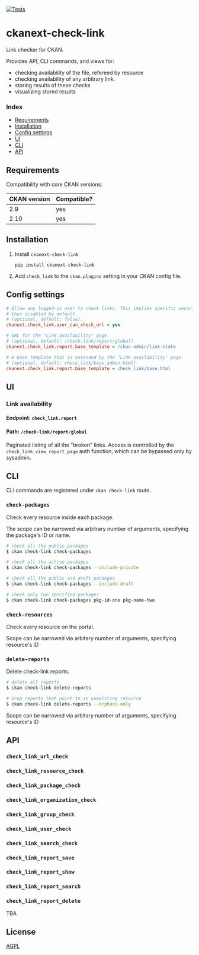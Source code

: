 [![Tests](https://github.com/DataShades/ckanext-check-link/workflows/Tests/badge.svg?branch=main)](https://github.com/DataShades/ckanext-check-link/actions)

# ckanext-check-link

Link checker for CKAN.

Provides API, CLI commands, and views for:

* checking availability of the file, refereed by resource
* checking availability of any arbitrary link.
* storing results of these checks
* visualizing stored results

<!-- * downloading a report based on the stored results -->

### Index

* [Requirements](#requirements)
* [Installation](#installation)
* [Config settings](#config-settings)
* [UI](#ui)
* [CLI](#cli)
* [API](#api)

## Requirements

Compatibility with core CKAN versions:

| CKAN version | Compatible? |
|--------------|-------------|
| 2.9          | yes         |
| 2.10         | yes         |

## Installation

1. Install `ckanext-check-link`
   ```
   pip install ckanext-check-link
   ```

1. Add `check_link` to the `ckan.plugins` setting in your CKAN config file.


## Config settings

```ini
# Allow any logged-in user to check links. This implies specific security issues,
# thus disabled by default.
# (optional, default: false).
ckanext.check_link.user_can_check_url = yes

# URL for the "Link availability" page.
# (optional, default: /check-link/report/global)
ckanext.check_link.report.base_template = /ckan-admin/link-state

# A base template that is extended by the "Link availability" page.
# (optional, default: check_link/base_admin.html)
ckanext.check_link.report.base_template = check_link/base.html

```

## UI

### Link availability
#### Endpoint: `check_link.report`
#### Path: `/check-link/report/global`

Paginated listing of all the "broken" links. Access is controlled by the
`check_link_view_report_page` auth function, which can be bypassed only by
sysadmin.

## CLI

CLI commands are registered under `ckan check-link` route.


### `check-packages`

Check every resource inside each package.

The scope can be narrowed via arbitrary number of arguments, specifying the package's ID or name.

```sh
# check all the public packages
$ ckan check-link check-packages

# check all the active packages
$ ckan check-link check-packages --include-private

# check all the public and draft pacakges
$ ckan check-link check-packages --include-draft

# check only two specified packages
$ ckan check-link check-packages pkg-id-one pkg-name-two

```

### `check-resources`
Check every resource on the portal.

Scope can be narrowed via arbitary number of arguments, specifying resource's ID

### `delete-reports`
Delete check-link reports.

```sh
# delete all reports
$ ckan check-link delete-reports

# drop reports that point to an unexisting resource
$ ckan check-link delete-reports --orphans-only
```

Scope can be narrowed via arbitary number of arguments, specifying resource's ID

## API

### `check_link_url_check`
### `check_link_resource_check`
### `check_link_package_check`
### `check_link_organization_check`
### `check_link_group_check`
### `check_link_user_check`
### `check_link_search_check`

### `check_link_report_save`
### `check_link_report_show`
### `check_link_report_search`
### `check_link_report_delete`

TBA

## License

[AGPL](https://www.gnu.org/licenses/agpl-3.0.en.html)
